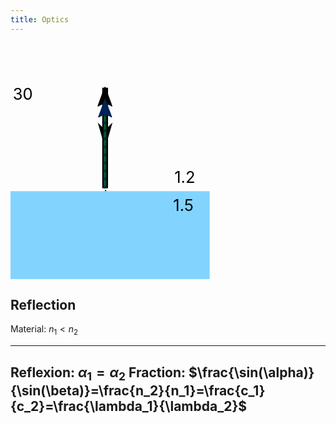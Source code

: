 ```yaml
---
title: Optics
---
```


<svg onload="svgloaded()" xmlns:rdf="http://www.w3.org/1999/02/22-rdf-syntax-ns#" xmlns="http://www.w3.org/2000/svg" height="100mm" width="100mm" version="1.1" xmlns:cc="http://creativecommons.org/ns#" xmlns:xlink="http://www.w3.org/1999/xlink" viewBox="0 0 354.33073 354.3307" xmlns:dc="http://purl.org/dc/elements/1.1/">
<defs>
<marker id="Arrow1Sstart" refY="0.0" refX="0.0" style="overflow:visible" orient="auto">
<path style="stroke:#000;stroke-width:1pt;fill-rule:evenodd" transform="scale(.2) translate(6)" d="m0 0l5-5-17.5 5 17.5 5-5-5z"/>
</marker>
<marker id="a" refY="0.0" refX="0.0" style="overflow:visible" orient="auto">
<path style="stroke-linejoin:round;stroke:#000;stroke-width:.625;fill-rule:evenodd" transform="scale(.6) rotate(180) translate(0)" d="m8.7186 4.0337l-10.926-4.0177 10.926-4.0177c-1.7455 2.3721-1.7355 5.6174 0 8.0354z"/>
</marker>
<marker id="Arrow2Mend" refY="0.0" refX="0.0" style="overflow:visible" orient="auto">
<path style="stroke-linejoin:round;fill-rule:evenodd;stroke:#025;stroke-width:.625;fill:#025" transform="scale(.6) rotate(180) translate(0)" d="m8.7186 4.0337l-10.926-4.0177 10.926-4.0177c-1.7455 2.3721-1.7355 5.6174 0 8.0354z"/>
</marker>
</defs>
<rect style="fill:#82d4ff" height="131.85" width="298.74" y="222.48" x="-.0000026296"/>
<rect id="anchor" y="220.66" width="1.7967" x="141.72" height="1.7551"/>
<path id="ray" d="m141.96 218v-75.36-75.355" style="stroke:#000;stroke-width:8.7057;marker-mid:url(#Arrow1Sstart);fill:none" onmousedown="rotateLine(this.id)" ontouchstart="rotateLine(this.id)"/>
<path id="pass" style="stroke:#052;stroke-width:4.2762;marker-end:url(#a);fill:none" onmousedown="rotateLine(this.id)" d="m141.73 217.73v-145.46"/>
<text id="n1_val" style="font-size:24px" space="preserve" onclick="askValue(this.id)" y="209.86768" x="245.82343">1.2</text>
<text id="n2_val" style="font-size:24px" space="preserve" onclick="askValue(this.id)" y="251.89607" x="244.11113">1.5</text>
<text id="alpha" style="font-size:24px" space="preserve" onclick="askValue(this.id)" y="85.252937" x="3.4076719">30</text>
<path id="frac" d="m141.93 218.15v-127.92" style="stroke-dasharray:4.0102, 8.0204;stroke:#025;stroke-width:4.0102;marker-end:url(#Arrow2Mend);fill:none" onmousedown="rotateLine(this.id)"/>
</svg>


## Reflection

Material: $n_1 < n_2$

 --------------- --------------
 **Reflexion:**  $\alpha_1 = \alpha_2$
 **Fraction:**   $\frac{\sin(\alpha)}{\sin(\beta)}=\frac{n_2}{n_1}=\frac{c_1}{c_2}=\frac{\lambda_1}{\lambda_2}$
 ------------------------------




<script type="text/javascript">

var dragX, dragY;
var pt;


function svgloaded(){
    var svg = document.getElementsByTagName("svg")[0];
    pt = svg.createSVGPoint();
    syncValues("none", 0);
}


function syncValues(id, value){
    switch(id){
        case "alpha": alpha = -value;
    }
    calcFraction();
}

    function getValue(str){
        var prescale = 1;
        var value = str.slice(0,-1);
        switch( str.slice(-1) ){
            case 'G': prescale = 1e9; break;
            case 'M': prescale = 1e6; break;
            case 'k': prescale = 1e3; break;
            case 'm': prescale = 1e-3; break;
            case 'u': prescale = 1e-6; break;
            case 'n': prescale = 1e-9; break;
            case 'p': prescale = 1e-12; break;
            default: value = str;
        }
        return ( Number(value) * prescale );
    }


    function askValue(clicked_id){
        var el = document.getElementById(clicked_id);
        var newval = prompt("Please enter new Value", el.textContent);
        if( isNaN( getValue(newval) ) ){
            el.textContent = "NaN";
        } else {
            el.textContent = newval;
        }
        parent.syncValues(clicked_id, newval);
    }



function rotateToMouse(id_rot, id_anch){
    var anchor = document.getElementById(id_anch);
    var rotor = document.getElementById(id_rot);

    // coordinates within svg
    pt.x = anchor.x.animVal.value;
    pt.y = anchor.y.animVal.value;

    // transform to screen corrdinates
    var matrix = anchor.getScreenCTM();
    pt = pt.matrixTransform(matrix);
    var angle = getMouseAngleTo(pt.x, pt.y);
    alpha = angle;

    // rotate
    calcFraction();
}


function dragLine(){    
    rotateToMouse("ray", "anchor");
}



function rotateToAnchor(id_rot, id_anch, angle){
    var anchor = document.getElementById(id_anch);
    var rotor = document.getElementById(id_rot);

    rotor.setAttribute('transform', "rotate("+angle+" "+anchor.x.animVal.value+" "+anchor.y.animVal.value+")");
}



function touchDrag(id){
    alert("Touch-Coordinate:"+event.changedTouches[0].clientX);
}


function rotateLine(id) {
    document.addEventListener('mousemove',dragLine,false);
    document.addEventListener('touchmove',dragLine,false);


    document.addEventListener('mouseup',function(){
                document.removeEventListener('mousemove',dragLine,false);
                calcFraction();
            },false);
    document.addEventListener('touchend',function(){
                document.removeEventListener('touchmove',dragLine,false);
                calcFraction();
            },false);

}


function getMouseAngleTo(x, y){
    //get the vector representing the mouse's position relative to the point...
    var vx = event.pageX - x;
    var vy = event.pageY - y;

    //use atan2 to get the angle; Atan2 returns radians
    var angleRadians=Math.atan2(vx, -vy);   // -vy because on screen y is inverted
    return (angleRadians * (360 / (2 * Math.PI)));
}


var alpha = -30;

function calcFraction(){
    var n1 = getValue( document.getElementById("n1_val").textContent );
    var n2 = getValue( document.getElementById("n2_val").textContent );

    // in or outside of density?
    var frac_angle = 0;
    if( Math.abs(alpha) > 90 ){
        frac_angle = -Math.asin(Math.sin(alpha*Math.PI/180) * n2 / n1)*180/Math.PI;
    } else {
        frac_angle = Math.asin(Math.sin(alpha*Math.PI/180) * n1 / n2)*180/Math.PI+180;
    }

    // total reflection?
    if (isNaN(frac_angle) ){ frac_angle = -alpha}


    rotateToAnchor("ray", "anchor", alpha);
    rotateToAnchor("frac", "anchor", -alpha);
    rotateToAnchor("pass", "anchor", frac_angle);
}

</script>
